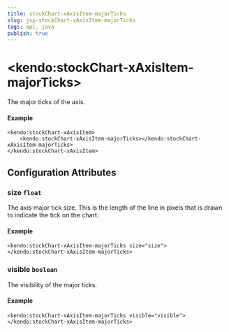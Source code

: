 ```yaml
---
title: stockChart-xAxisItem-majorTicks
slug: jsp-stockChart-xAxisItem-majorTicks
tags: api, java
publish: true
---
```


# \<kendo:stockChart-xAxisItem-majorTicks\>

The major ticks of the axis.

#### Example
    <kendo:stockChart-xAxisItem>
        <kendo:stockChart-xAxisItem-majorTicks></kendo:stockChart-xAxisItem-majorTicks>
    </kendo:stockChart-xAxisItem>

## Configuration Attributes

### size `float`

The axis major tick size. This is the length of the line in pixels that is drawn to indicate the tick on the chart.

#### Example
    <kendo:stockChart-xAxisItem-majorTicks size="size">
    </kendo:stockChart-xAxisItem-majorTicks>

### visible `boolean`

The visibility of the major ticks.

#### Example
    <kendo:stockChart-xAxisItem-majorTicks visible="visible">
    </kendo:stockChart-xAxisItem-majorTicks>

 
